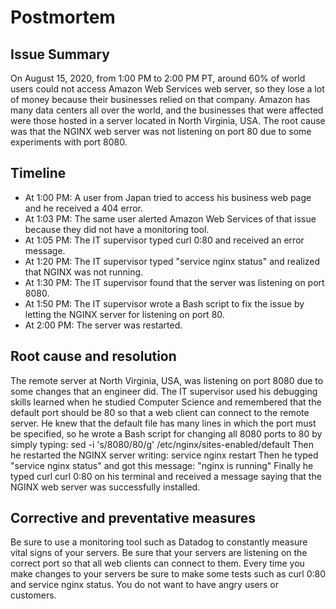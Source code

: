# Postmortem   
## Issue Summary   
On August 15, 2020, from 1:00 PM to 2:00 PM PT, around 60% of world users could not access Amazon Web Services web server, so they lose a lot of money because their businesses relied on that company. Amazon has many data centers all over the world, and the businesses that were affected were those hosted in a server located in North Virginia, USA. The root cause was that the NGINX web server was not listening on port 80 due to some experiments with port 8080.
## Timeline   
- At 1:00 PM: A user from Japan tried to access his business web page and he received a 404 error.
- At 1:03 PM: The same user alerted Amazon Web Services of that issue because they did not have a monitoring tool.
- At 1:05 PM: The IT supervisor typed curl 0:80 and received an error message.
- At 1:20 PM: The IT supervisor typed "service nginx status" and realized that NGINX was not running.
- At 1:30 PM: The IT supervisor found that the server was listening on port 8080.
- At 1:50 PM: The IT supervisor wrote a Bash script to fix the issue by letting the NGINX server for listening on port 80.
- At 2:00 PM: The server was restarted.
## Root cause and resolution   
The remote server at North Virginia, USA, was listening on port 8080 due to some changes that an engineer did. The IT supervisor used his debugging skills learned when he studied Computer Science and remembered that the default port should be 80 so that a web client can connect to the remote server. He knew that the default file has many lines in which the port must be specified, so he wrote a Bash script for changing all 8080 ports to 80 by simply typing:
sed -i 's/8080/80/g' /etc/nginx/sites-enabled/default
Then he restarted the NGINX server writing:
service nginx restart
Then he typed "service nginx status" and got this message: "nginx is running"
Finally he typed curl curl 0:80 on his terminal and received a message saying that the NGINX web server was successfully installed.
## Corrective and preventative measures   
Be sure to use a monitoring tool such as Datadog to constantly measure vital signs of your servers. Be sure that your servers are listening on the correct port so that all web clients can connect to them. Every time you make changes to your servers be sure to make some tests such as curl 0:80 and service nginx status. You do not want to have angry users or customers.

